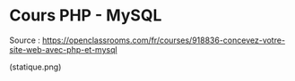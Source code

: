 Cours PHP - MySQL
================

Source : https://openclassrooms.com/fr/courses/918836-concevez-votre-site-web-avec-php-et-mysql

(statique.png)
